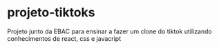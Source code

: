 # projeto-tiktoks
Projeto junto da EBAC para ensinar a fazer um clone do tiktok utilizando conhecimentos de react, css e javacript
